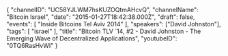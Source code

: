 {
    "channelID": "UC58YJLWM7hsKUZOQtmAHcvQ",
    "channelName": "Bitcoin Israel",
    "date": "2015-01-27T18:42:38.000Z",
    "draft": false,
    "events": [
        "Inside Bitcoins Tel Aviv 2014"
    ],
    "speakers": ["David Johnston"],
    "tags": [
        "israel"
    ],
    "title": "Bitcoin TLV `14, #2 - David Johnston - The Emerging Wave of Decentralized Applications",
    "youtubeID": "0TQ6RasHvWI"
}
